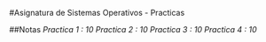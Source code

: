 #Asignatura de Sistemas Operativos - Practicas 

##Notas
_Practica 1 : 10_
_Practica 2 : 10_
_Practica 3 : 10_
_Practica 4 : 10_
